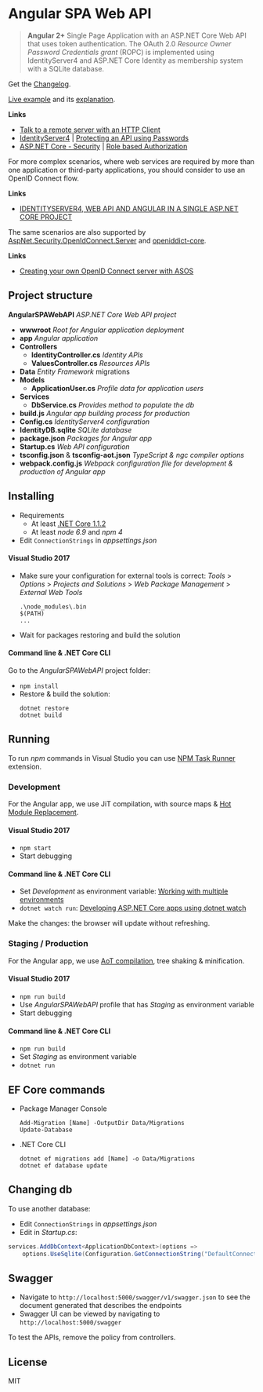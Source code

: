 # Angular SPA Web API

> **Angular 2+** Single Page Application with an ASP.NET Core Web API that uses token authentication. 
> The OAuth 2.0 _Resource Owner Password Credentials grant_ (ROPC) is implemented using IdentityServer4 
> and ASP.NET Core Identity as membership system with a SQLite database.

Get the [Changelog](https://github.com/robisim74/AngularSPAWebAPI/blob/master/CHANGELOG.md).

[Live example](http://angularspawebapi.azurewebsites.net) and its [explanation](https://github.com/robisim74/AngularSPAWebAPI/blob/master/EXPLANATION.md).

**Links**
- [Talk to a remote server with an HTTP Client](https://angular.io/docs/ts/latest/guide/server-communication.html)
- [IdentityServer4](https://identityserver4.readthedocs.io) | [Protecting an API using Passwords](http://docs.identityserver.io/en/dev/quickstarts/2_resource_owner_passwords.html)
- [ASP.NET Core - Security](https://docs.asp.net/en/latest/security/index.html) | [Role based Authorization](https://docs.microsoft.com/en-us/aspnet/core/security/authorization/roles)

For more complex scenarios, where web services are required by more than one application or third-party applications, 
you should consider to use an OpenID Connect flow.

**Links**
- [IDENTITYSERVER4, WEB API AND ANGULAR IN A SINGLE ASP.NET CORE PROJECT](https://damienbod.com/2016/10/01/identityserver4-webapi-and-angular2-in-a-single-asp-net-core-project/)

The same scenarios are also supported by [AspNet.Security.OpenIdConnect.Server](https://github.com/aspnet-contrib/AspNet.Security.OpenIdConnect.Server) and [openiddict-core](https://github.com/openiddict/openiddict-core).

**Links**
- [Creating your own OpenID Connect server with ASOS](http://kevinchalet.com/2016/07/13/creating-your-own-openid-connect-server-with-asos-introduction/)

## Project structure
**AngularSPAWebAPI** _ASP.NET Core Web API project_
- **wwwroot** _Root for Angular application deployment_
- **app** _Angular application_
- **Controllers**
	- **IdentityController.cs** _Identity APIs_
	- **ValuesController.cs** _Resources APIs_
- **Data** _Entity Framework_ migrations
- **Models**
	- **ApplicationUser.cs** _Profile data for application users_
- **Services**
	- **DbService.cs** _Provides method to populate the db_
- **build.js** _Angular app building process for production_
- **Config.cs** _IdentityServer4 configuration_
- **IdentityDB.sqlite** _SQLite database_
- **package.json** _Packages for Angular app_
- **Startup.cs** _Web API configuration_
- **tsconfig.json** & **tsconfig-aot.json** _TypeScript & ngc compiler options_
- **webpack.config.js** _Webpack configuration file for development & production of Angular app_

## Installing
- Requirements
	- At least [.NET Core 1.1.2](https://www.microsoft.com/net/download/core)
	- At least _node 6.9_ and _npm 4_
- Edit `ConnectionStrings` in _appsettings.json_
#### Visual Studio 2017
- Make sure your configuration for external tools is correct:
	_Tools_ > _Options_ > _Projects and Solutions_ > _Web Package Management_ > _External Web Tools_
	```
	.\node_modules\.bin
	$(PATH)
	...
	```
- Wait for packages restoring and build the solution
#### Command line & .NET Core CLI
Go to the _AngularSPAWebAPI_ project folder:
- `npm install`
- Restore & build the solution:
	```Shell
	dotnet restore
	dotnet build
	```

## Running
To run _npm_ commands in Visual Studio you can use [NPM Task Runner](https://marketplace.visualstudio.com/items?itemName=MadsKristensen.NPMTaskRunner) extension.

### Development
For the Angular app, we use JiT compilation, with source maps & [Hot Module Replacement](https://webpack.js.org/concepts/hot-module-replacement/).
#### Visual Studio 2017
- `npm start`
- Start debugging
#### Command line & .NET Core CLI
- Set _Development_ as environment variable: [Working with multiple environments](https://docs.microsoft.com/en-us/aspnet/core/fundamentals/environments)
- `dotnet watch run`: [Developing ASP.NET Core apps using dotnet watch](https://docs.microsoft.com/en-us/aspnet/core/tutorials/dotnet-watch)

Make the changes: the browser will update without refreshing.

### Staging / Production
For the Angular app, we use [AoT compilation](https://angular.io/guide/aot-compiler), tree shaking & minification.
#### Visual Studio 2017
- `npm run build`
- Use _AngularSPAWebAPI_ profile that has _Staging_ as environment variable
- Start debugging
#### Command line & .NET Core CLI
- `npm run build`
- Set _Staging_ as environment variable
- `dotnet run`

## EF Core commands
- Package Manager Console
	```Shell
	Add-Migration [Name] -OutputDir Data/Migrations
	Update-Database
	```
- .NET Core CLI
	```Shell
	dotnet ef migrations add [Name] -o Data/Migrations
	dotnet ef database update
	```

## Changing db
To use another database:
- Edit `ConnectionStrings` in _appsettings.json_
- Edit in _Startup.cs_:
```C#
services.AddDbContext<ApplicationDbContext>(options =>
    options.UseSqlite(Configuration.GetConnectionString("DefaultConnection")));
```

## Swagger
- Navigate to `http://localhost:5000/swagger/v1/swagger.json` to see the document generated that describes the endpoints
- Swagger UI can be viewed by navigating to `http://localhost:5000/swagger`

To test the APIs, remove the policy from controllers.

## License
MIT
